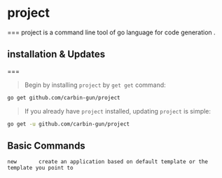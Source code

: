 # project
===
project is a command line tool of go language for code generation .

## installation & Updates
===
> Begin by installing `project` by `get get` command:

```bash
go get github.com/carbin-gun/project
```
> If you already have `project` installed, updating `project` is simple:

```bash
go get -u github.com/carbin-gun/project
```

## Basic Commands

```
new       create an application based on default template or the template you point to

```
